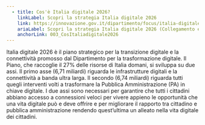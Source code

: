 ```yaml
---
  - title: Cos'è Italia digitale 2026?
    linkLabel: Scopri la strategia Italia digitale 2026
    link: https://innovazione.gov.it/dipartimento/focus/italia-digitale-2026/
    ariaLabel: Scopri la strategia Italia digitale 2026 (Collegamento esterno - Apre su nuova scheda)
    anchorLink: 003_CosItaliadigitale2026
---
```


Italia digitale 2026 è il piano strategico per la transizione digitale e la connettività promosso dal Dipartimento per la trasformazione digitale. Il Piano, che raccoglie il 27% delle risorse di Italia domani, si sviluppa su due assi. Il primo asse (6,71 miliardi) riguarda le infrastrutture digitali e la connettività a banda ultra larga. Il secondo (6,74 miliardi) riguarda tutti quegli interventi volti a trasformare la Pubblica Amministrazione (PA) in chiave digitale. I due assi sono necessari per garantire che tutti i cittadini abbiano accesso a connessioni veloci per vivere appieno le opportunità che una vita digitale può e deve offrire e per migliorare il rapporto tra cittadino e pubblica amministrazione rendendo quest’ultima un alleato nella vita digitale dei cittadini.